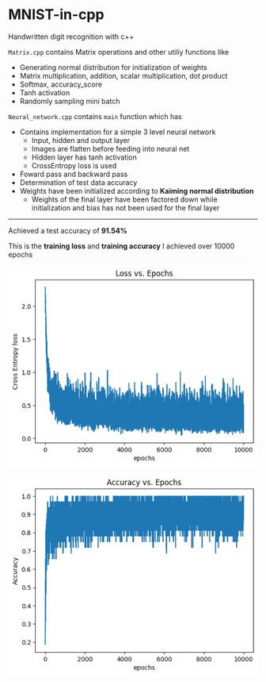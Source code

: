 # MNIST-in-cpp
Handwritten digit recognition with c++  

`Matrix.cpp` contains Matrix operations and other utiliy functions like
  - Generating normal distribution for initialization of weights
  - Matrix multiplication, addition, scalar multiplication, dot product
  - Softmax, accuracy_score
  - Tanh activation
  - Randomly sampling mini batch

`Neural_network.cpp` contains `main` function which has
  - Contains implementation for a simple 3 level neural network
    - Input, hidden and output layer
    - Images are flatten before feeding into neural net
    - Hidden layer has tanh activation
    - CrossEntropy loss is used
  - Foward pass and backward pass
  - Determination of test data accuracy
  - Weights have been initialized according to **Kaiming normal distribution**
    - Weights of the final layer have been factored down while initialization and bias has not been used for the final layer

<hr>

Achieved a test accuracy of **91.54%**

This is the **training loss** and **training accuracy** I achieved over 10000 epochs  

![loss](./logs/loss.png)

![accuracy](./logs/accuracy.png)

